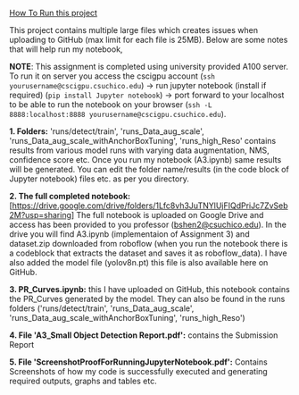<u>How To Run this project</u>

This project contains multiple large files which creates issues when uploading to GitHub (max limit for each file is 25MB). Below are some notes that will help run my notebook,

**NOTE**: This assignment is completed using university provided A100 server.  
To run it on server you access the cscigpu account (`ssh yourusername@cscigpu.csuchico.edu`) -> run jupyter notebook (install if required) (`pip install Jupyter notebook`) -> port forward to your localhost to be able to run the notebook on your browser (`ssh -L 8888:localhost:8888 yourusername@cscigpu.csuchico.edu`).

**1. Folders:** 'runs/detect/train', 'runs_Data_aug_scale', 'runs_Data_aug_scale_withAnchorBoxTuning', 'runs_high_Reso' contains results from various model runs with varying data augmentation, NMS, confidence score etc. Once you run my notebook (A3.ipynb) same results will be generated. You can edit the folder name/results (in the code block of Jupyter notebook) files etc. as per you directory.
   
**2. The full completed notebook:** [https://drive.google.com/drive/folders/1Lfc8vh3JuTNYlUjFIQdPriJc7ZvSeb2M?usp=sharing]
   The full notebook is uploaded on Google Drive and access has been provided to you professor (bshen2@csuchico.edu).   In the drive you will find A3.ipynb (implementaion of Assignment 3) and dataset.zip downloaded from roboflow (when you run the notebook there is a codeblock that extracts the dataset and saves it as roboflow_data). I have also added the model file (yolov8n.pt) this file is also available here on GitHub.

**3. PR_Curves.ipynb:** this I have uploaded on GitHub, this notebook contains the PR_Curves generated by the model. They can also be found in the runs folders ('runs/detect/train', 'runs_Data_aug_scale', 'runs_Data_aug_scale_withAnchorBoxTuning', 'runs_high_Reso')

**4. File 'A3_Small Object Detection Report.pdf':** contains the Submission Report
   
**5. File 'ScreenshotProofForRunningJupyterNotebook.pdf':** Contains Screenshots of how my code is successfully executed and generating required outputs, graphs and tables etc.
